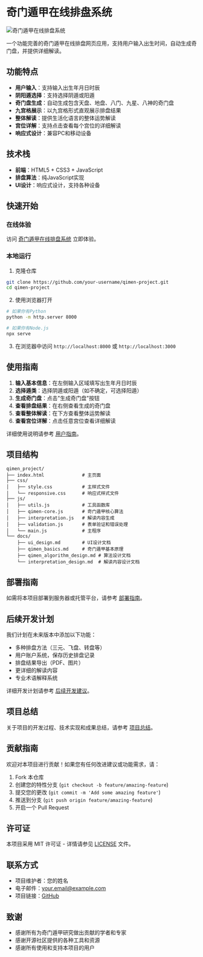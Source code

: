 # 奇门遁甲在线排盘系统

![奇门遁甲在线排盘系统](screenshots/index_html_2025-06-07_14-07-39_4967.webp)

一个功能完善的奇门遁甲在线排盘网页应用，支持用户输入出生时间，自动生成奇门盘，并提供详细解读。

## 功能特点

- **用户输入**：支持输入出生年月日时辰
- **阴阳遁选择**：支持选择阴遁或阳遁
- **奇门盘生成**：自动生成包含天盘、地盘、八门、九星、八神的奇门盘
- **九宫格展示**：以九宫格形式直观展示排盘结果
- **整体解读**：提供生活化语言的整体运势解读
- **宫位详解**：支持点击查看每个宫位的详细解读
- **响应式设计**：兼容PC和移动设备

## 技术栈

- **前端**：HTML5 + CSS3 + JavaScript
- **排盘算法**：纯JavaScript实现
- **UI设计**：响应式设计，支持各种设备

## 快速开始

### 在线体验

访问 [奇门遁甲在线排盘系统](https://your-domain.com) 立即体验。

### 本地运行

1. 克隆仓库
```bash
git clone https://github.com/your-username/qimen-project.git
cd qimen-project
```

2. 使用浏览器打开
```bash
# 如果你有Python
python -m http.server 8000

# 如果你有Node.js
npx serve
```

3. 在浏览器中访问 `http://localhost:8000` 或 `http://localhost:3000`

## 使用指南

1. **输入基本信息**：在左侧输入区域填写出生年月日时辰
2. **选择遁类**：选择阴遁或阳遁（如不确定，可选择阳遁）
3. **生成奇门盘**：点击"生成奇门盘"按钮
4. **查看排盘结果**：在右侧查看生成的奇门盘
5. **查看整体解读**：在下方查看整体运势解读
6. **查看宫位详解**：点击任意宫位查看详细解读

详细使用说明请参考 [用户指南](user_guide.md)。

## 项目结构

```
qimen_project/
├── index.html              # 主页面
├── css/
│   ├── style.css           # 主样式文件
│   └── responsive.css      # 响应式样式文件
├── js/
│   ├── utils.js            # 工具函数库
│   ├── qimen-core.js       # 奇门遁甲核心算法
│   ├── interpretation.js   # 解读内容生成
│   ├── validation.js       # 表单验证和错误处理
│   └── main.js             # 主程序
└── docs/
    ├── ui_design.md        # UI设计文档
    ├── qimen_basics.md     # 奇门遁甲基本原理
    ├── qimen_algorithm_design.md # 算法设计文档
    └── interpretation_design.md  # 解读内容设计文档
```

## 部署指南

如需将本项目部署到服务器或托管平台，请参考 [部署指南](deployment_guide.md)。

## 后续开发计划

我们计划在未来版本中添加以下功能：

- 多种排盘方法（三元、飞盘、转盘等）
- 用户账户系统，保存历史排盘记录
- 排盘结果导出（PDF、图片）
- 更详细的解读内容
- 专业术语解释系统

详细开发计划请参考 [后续开发建议](future_development.md)。

## 项目总结

关于项目的开发过程、技术实现和成果总结，请参考 [项目总结](project_summary.md)。

## 贡献指南

欢迎对本项目进行贡献！如果您有任何改进建议或功能需求，请：

1. Fork 本仓库
2. 创建您的特性分支 (`git checkout -b feature/amazing-feature`)
3. 提交您的更改 (`git commit -m 'Add some amazing feature'`)
4. 推送到分支 (`git push origin feature/amazing-feature`)
5. 开启一个 Pull Request

## 许可证

本项目采用 MIT 许可证 - 详情请参见 [LICENSE](LICENSE) 文件。

## 联系方式

- 项目维护者：您的姓名
- 电子邮件：your.email@example.com
- 项目链接：[GitHub](https://github.com/your-username/qimen-project)

## 致谢

- 感谢所有为奇门遁甲研究做出贡献的学者和专家
- 感谢开源社区提供的各种工具和资源
- 感谢所有使用和支持本项目的用户

